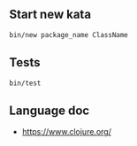 Start new kata
--------------

```sh
bin/new package_name ClassName
```

Tests
-----

```sh
bin/test
```

Language doc
------------

- https://www.clojure.org/
